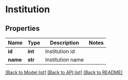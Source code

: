 # Institution

## Properties
Name | Type | Description | Notes
------------ | ------------- | ------------- | -------------
**id** | **int** | Institution id | 
**name** | **str** | Institution name | 

[[Back to Model list]](../README.md#documentation-for-models) [[Back to API list]](../README.md#documentation-for-api-endpoints) [[Back to README]](../README.md)


